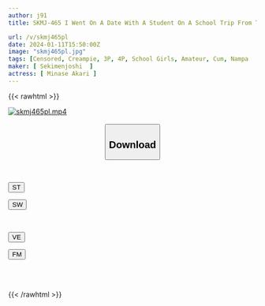 ```yaml
---
author: j91
title: SKMJ-465 I Went On A Date With A Student On A School Trip From The Countryside To Go On A Sightseeing Tour Of Tokyo And Took A Cum-swallowing Date. I Walked Around With My Sperm In My Mouth. I Swallowed Cum Without Anyone Else Noticing. My Pussy Was Drenched In My First Ever Humiliating Play! At The End, Enjoy Your First 4PSEX To Your Heart's Content! !

url: /v/skmj465pl
date: 2024-01-11T15:50:00Z
image: "skmj465pl.jpg"
tags: [Censored, Creampie, 3P, 4P, School Girls, Amateur, Cum, Nampa	]
maker: [ Sekimenjoshi  ]
actress: [ Minase Akari ]
---
```



{{< rawhtml >}}

<div class="video" data-videoid="8v8lJ43dGRflM3">
    <a href="javascript:;">
        <img src="/v/skmj465pl/skmj465pl.jpg" width="WIDTH" height="HEIGHT" alt="skmj465pl.mp4" loading="lazy">
    </a>
</div>

<script type="text/javascript" src="https://j91.asia/asset/on-demand-st.js"></script>

<br>
  <link rel="stylesheet" href="https://j91.asia/asset/bs5.css">
  
  <center>
  <button class="btn btn-primary" type="button" data-bs-toggle="collapse" data-bs-target=".multi-collapse" aria-expanded="false" aria-controls="multiCollapseExample1 multiCollapseExample2"><h2>Download</h2></button></center>
</p>
<div class="row">
  <div class="col">
    <div class="collapse multi-collapse" id="multiCollapseExample1">
      <div class="card card-body">
	      	      <br>
<div class="buttons">  
<p><a href="https://streamtape.to/v/8v8lJ43dGRflM3" target="_blank"><button class="btn-hover color-3"><i class="fa fa-download"></i> ST</button></a></p>
<p><a href="https://flaswish.com/jotejv0txnp4" target="_blank"><button class="btn-hover color-2"><i class="fa fa-download"></i> SW</button></a></p></div>
    </div>
  </div>
</div>
  <div class="col">
    <div class="collapse multi-collapse" id="multiCollapseExample2">
      <div class="card card-body">
	      <br>
<div class="buttons">
<p><a href="https://veev.to/d/27kOGOdpgwcHrs3VUGe8rCJ8bkZnfrugStatFBr" target="_blank"><button class="btn-hover color-9"><i class="fa fa-download"></i> VE</button></a></p>
<p><a href="https://filemoon.sx/d/2134bex4q0n6" target="_blank"><button class="btn-hover color-8"><i class="fa fa-download"></i> FM</button></a></p></div>
<br><br>
      </div>
    </div>
  </div>
</div>

{{< /rawhtml >}}